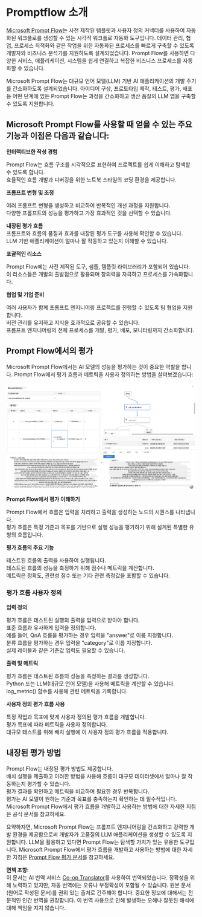 <!--
CO_OP_TRANSLATOR_METADATA:
{
  "original_hash": "01a5ee7478befb159e2b7ded29832206",
  "translation_date": "2025-04-04T06:12:20+00:00",
  "source_file": "md\\01.Introduction\\05\\Promptflow.md",
  "language_code": "ko"
}
-->
# **Promptflow 소개**

[Microsoft Prompt Flow](https://microsoft.github.io/promptflow/index.html?WT.mc_id=aiml-138114-kinfeylo)는 사전 제작된 템플릿과 사용자 정의 커넥터를 사용하여 자동화된 워크플로를 생성할 수 있는 시각적 워크플로 자동화 도구입니다. 데이터 관리, 협업, 프로세스 최적화와 같은 작업을 위한 자동화된 프로세스를 빠르게 구축할 수 있도록 개발자와 비즈니스 분석가를 지원하도록 설계되었습니다. Prompt Flow를 사용하면 다양한 서비스, 애플리케이션, 시스템을 쉽게 연결하고 복잡한 비즈니스 프로세스를 자동화할 수 있습니다.

Microsoft Prompt Flow는 대규모 언어 모델(LLM) 기반 AI 애플리케이션의 개발 주기를 간소화하도록 설계되었습니다. 아이디어 구상, 프로토타입 제작, 테스트, 평가, 배포 등 어떤 단계에 있든 Prompt Flow는 과정을 간소화하고 생산 품질의 LLM 앱을 구축할 수 있도록 지원합니다.

## Microsoft Prompt Flow를 사용할 때 얻을 수 있는 주요 기능과 이점은 다음과 같습니다:

**인터랙티브한 작성 경험**

Prompt Flow는 흐름 구조를 시각적으로 표현하여 프로젝트를 쉽게 이해하고 탐색할 수 있도록 합니다.  
효율적인 흐름 개발과 디버깅을 위한 노트북 스타일의 코딩 환경을 제공합니다.

**프롬프트 변형 및 조정**

여러 프롬프트 변형을 생성하고 비교하여 반복적인 개선 과정을 지원합니다.  
다양한 프롬프트의 성능을 평가하고 가장 효과적인 것을 선택할 수 있습니다.

**내장된 평가 흐름**  
프롬프트와 흐름의 품질과 효과를 내장된 평가 도구를 사용해 확인할 수 있습니다.  
LLM 기반 애플리케이션이 얼마나 잘 작동하고 있는지 이해할 수 있습니다.

**포괄적인 리소스**  

Prompt Flow에는 사전 제작된 도구, 샘플, 템플릿 라이브러리가 포함되어 있습니다.  
이 리소스들은 개발의 출발점으로 활용되며 창의력을 자극하고 프로세스를 가속화합니다.

**협업 및 기업 준비**

여러 사용자가 함께 프롬프트 엔지니어링 프로젝트를 진행할 수 있도록 팀 협업을 지원합니다.  
버전 관리를 유지하고 지식을 효과적으로 공유할 수 있습니다.  
프롬프트 엔지니어링의 전체 프로세스를 개발, 평가, 배포, 모니터링까지 간소화합니다.

## Prompt Flow에서의 평가  

Microsoft Prompt Flow에서는 AI 모델의 성능을 평가하는 것이 중요한 역할을 합니다. Prompt Flow에서 평가 흐름과 메트릭을 사용자 정의하는 방법을 살펴보겠습니다:

![PFVizualise](../../../../../translated_images/pfvisualize.93c453890f4088830217fa7308b1a589058ed499bbfff160c85676066b5cbf2d.ko.png)

**Prompt Flow에서 평가 이해하기**

Prompt Flow에서 흐름은 입력을 처리하고 출력을 생성하는 노드의 시퀀스를 나타냅니다.  
평가 흐름은 특정 기준과 목표를 기반으로 실행 성능을 평가하기 위해 설계된 특별한 유형의 흐름입니다.

**평가 흐름의 주요 기능**

테스트된 흐름의 출력을 사용하여 실행됩니다.  
테스트된 흐름의 성능을 측정하기 위해 점수나 메트릭을 계산합니다.  
메트릭은 정확도, 관련성 점수 또는 기타 관련 측정값을 포함할 수 있습니다.

### 평가 흐름 사용자 정의

**입력 정의**

평가 흐름은 테스트된 실행의 출력을 입력으로 받아야 합니다.  
표준 흐름과 유사하게 입력을 정의합니다.  
예를 들어, QnA 흐름을 평가하는 경우 입력을 "answer"로 이름 지정합니다.  
분류 흐름을 평가하는 경우 입력을 "category"로 이름 지정합니다.  
실제 레이블과 같은 기준값 입력도 필요할 수 있습니다.

**출력 및 메트릭**

평가 흐름은 테스트된 흐름의 성능을 측정하는 결과를 생성합니다.  
Python 또는 LLM(대규모 언어 모델)을 사용해 메트릭을 계산할 수 있습니다.  
log_metric() 함수를 사용해 관련 메트릭을 기록합니다.

**사용자 정의 평가 흐름 사용**

특정 작업과 목표에 맞게 사용자 정의된 평가 흐름을 개발합니다.  
평가 목표에 따라 메트릭을 사용자 정의합니다.  
대규모 테스트를 위해 배치 실행에 이 사용자 정의 평가 흐름을 적용합니다.

## 내장된 평가 방법  

Prompt Flow는 내장된 평가 방법도 제공합니다.  
배치 실행을 제출하고 이러한 방법을 사용해 흐름이 대규모 데이터셋에서 얼마나 잘 작동하는지 평가할 수 있습니다.  
평가 결과를 확인하고 메트릭을 비교하며 필요한 경우 반복합니다.  
평가는 AI 모델이 원하는 기준과 목표를 충족하는지 확인하는 데 필수적입니다.  
Microsoft Prompt Flow에서 평가 흐름을 개발하고 사용하는 방법에 대한 자세한 지침은 공식 문서를 참고하세요.

요약하자면, Microsoft Prompt Flow는 프롬프트 엔지니어링을 간소화하고 강력한 개발 환경을 제공함으로써 개발자가 고품질의 LLM 애플리케이션을 생성할 수 있도록 지원합니다. LLM을 활용하고 있다면 Prompt Flow는 탐색할 가치가 있는 유용한 도구입니다. Microsoft Prompt Flow에서 평가 흐름을 개발하고 사용하는 방법에 대한 자세한 지침은 [Prompt Flow 평가 문서](https://learn.microsoft.com/azure/machine-learning/prompt-flow/how-to-develop-an-evaluation-flow?view=azureml-api-2?WT.mc_id=aiml-138114-kinfeylo)를 참고하세요.

**면책 조항**:  
이 문서는 AI 번역 서비스 [Co-op Translator](https://github.com/Azure/co-op-translator)를 사용하여 번역되었습니다. 정확성을 위해 노력하고 있지만, 자동 번역에는 오류나 부정확성이 포함될 수 있습니다. 원본 문서(원어로 작성된 문서)를 권위 있는 출처로 간주해야 합니다. 중요한 정보에 대해서는 전문적인 인간 번역을 권장합니다. 이 번역 사용으로 인해 발생하는 오해나 잘못된 해석에 대해 책임을 지지 않습니다.